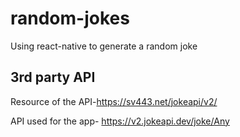 # random-jokes
Using react-native to generate a random joke

## 3rd party API

Resource of the API-https://sv443.net/jokeapi/v2/ 

API used for the app- https://v2.jokeapi.dev/joke/Any


